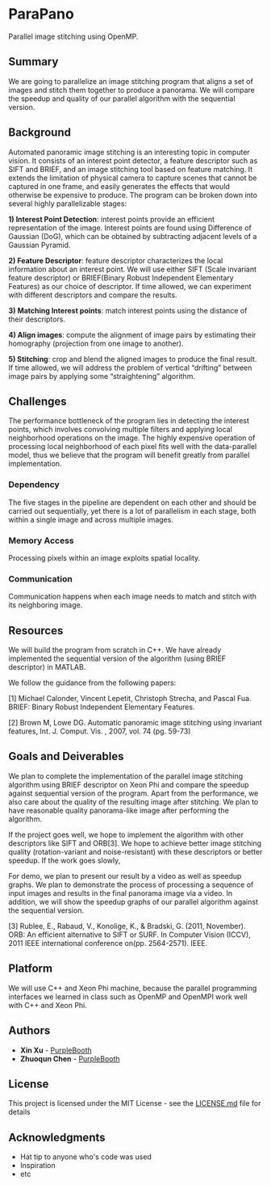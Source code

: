 # ParaPano

Parallel image stitching using OpenMP.

## Summary

We are going to parallelize an image stitching program that aligns a set of images and stitch them together to produce a panorama. We will compare the speedup and quality of our parallel algorithm with the sequential version.

## Background

Automated panoramic image stitching is an interesting topic in computer vision. It consists of an interest point detector, a feature descriptor such as SIFT and BRIEF, and an image stitching tool based on feature matching. It extends the limitation of physical camera to capture scenes that cannot be captured in one frame, and easily generates the effects that would otherwise be expensive to produce. The program can be broken down into several highly parallelizable stages:

**1) Interest Point Detection**: interest points provide an efficient representation of the image. Interest points are found using Difference of Gaussian (DoG), which can be obtained by subtracting adjacent levels of a Gaussian Pyramid.

**2) Feature Descriptor**: feature descriptor characterizes the local information about an interest point. We will use either SIFT (Scale invariant feature descriptor) or BRIEF(Binary Robust Independent Elementary Features) as our choice of descriptor. If time allowed, we can experiment with different descriptors and compare the results.

**3) Matching Interest points**: match interest points using the distance of their descriptors.

**4) Align images**: compute the alignment of image pairs by estimating their homography (projection from one image to another).

**5) Stitching**: crop and blend the aligned images to produce the final result. If time allowed, we will address the problem of vertical “drifting” between image pairs by applying some “straightening” algorithm.

## Challenges

The performance bottleneck of the program lies in detecting the interest points, which involves convolving multiple filters and applying local neighborhood operations on the image. The highly expensive operation of processing local neighborhood of each pixel fits well with the data-parallel model, thus we believe that the program will benefit greatly from parallel implementation.

### Dependency
The five stages in the pipeline are dependent on each other and should be carried out sequentially, yet there is a lot of parallelism in each stage, both within a single image and across multiple images.

### Memory Access
Processing pixels within an image exploits spatial locality.

### Communication
Communication happens when each image needs to match and stitch with its neighboring image. 


## Resources

We will build the program from scratch in C++. We have already implemented the sequential version of the algorithm (using BRIEF descriptor) in MATLAB.

We follow the guidance from the following papers:

[1] Michael Calonder, Vincent Lepetit, Christoph Strecha, and Pascal Fua. BRIEF: Binary Robust Independent Elementary Features.

[2] Brown M,  Lowe DG. Automatic panoramic image stitching using invariant features, Int. J. Comput. Vis. , 2007, vol. 74 (pg. 59-73)

## Goals and Deiverables

We plan to complete the implementation of the parallel image stitching algorithm using BRIEF descriptor on Xeon Phi and compare the speedup against sequential version of the program. Apart from the performance, we also care about the quality of the resulting image after stitching. We plan to have reasonable quality panorama-like image after performing the algorithm.

If the project goes well, we hope to implement the algorithm with other descriptors like SIFT and ORB[3]. We hope to achieve better image stitching quality (rotation-variant and noise-resistant) with these descriptors or better speedup. If the work goes slowly, 

For demo, we plan to present our result by a video as well as speedup graphs. We plan to demonstrate the process of processing a sequence of input images and results in the final panorama image via a video. In addition, we will show the speedup graphs of our parallel algorithm against the sequential version.

[3] Rublee, E., Rabaud, V., Konolige, K., & Bradski, G. (2011, November). ORB: An efficient alternative to SIFT or SURF. In Computer Vision (ICCV), 2011 IEEE international conference on(pp. 2564-2571). IEEE.

## Platform

We will use C++ and Xeon Phi machine, because the parallel programming interfaces we learned in class such as OpenMP and OpenMPI work well with C++ and Xeon Phi.



## Authors

* **Xin Xu** -  [PurpleBooth](https://github.com/lotus-eater)
* **Zhuoqun Chen** -  [PurpleBooth](https://github.com/zq-chen)


## License

This project is licensed under the MIT License - see the [LICENSE.md](LICENSE.md) file for details

## Acknowledgments

* Hat tip to anyone who's code was used
* Inspiration
* etc
